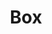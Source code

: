 ---
title: Box
tags: ["box", "container", "package", "parcel", "storage", "carton", "shipping"]
icon: box
svg: '<svg xmlns="http://www.w3.org/2000/svg" width="24" height="24" fill="none" viewBox="0 0 24 24" stroke-width="1.5" stroke-linecap="round" stroke-linejoin="round" stroke="currentColor"><path d="m12 21 8.131-4.208c.316-.164.474-.245.589-.366a1 1 0 0 0 .226-.373c.054-.159.054-.336.054-.692V7.533M12 21l-8.131-4.208c-.316-.164-.474-.245-.589-.366a1.009 1.009 0 0 1-.226-.373C3 15.894 3 15.716 3 15.359V7.533M12 21v-9.063m9-4.404-9 4.404m9-4.404-8.27-4.28c-.267-.138-.4-.208-.541-.235a.994.994 0 0 0-.378 0c-.14.027-.274.097-.542.235L3 7.533m0 0 9 4.404"/></svg>'
---